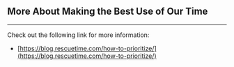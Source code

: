## More About Making the Best Use of Our Time

*****

Check out the following link for more information:

* [https://blog.rescuetime.com/how-to-prioritize/](https://blog.rescuetime.com/how-to-prioritize/)
